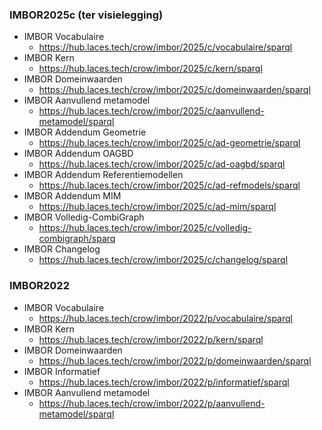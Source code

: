 ### IMBOR2025c (ter visielegging)
* IMBOR Vocabulaire
  * https://hub.laces.tech/crow/imbor/2025/c/vocabulaire/sparql
* IMBOR Kern
  * https://hub.laces.tech/crow/imbor/2025/c/kern/sparql
* IMBOR Domeinwaarden
  * https://hub.laces.tech/crow/imbor/2025/c/domeinwaarden/sparql
* IMBOR Aanvullend metamodel
  * https://hub.laces.tech/crow/imbor/2025/c/aanvullend-metamodel/sparql
* IMBOR Addendum Geometrie
  * https://hub.laces.tech/crow/imbor/2025/c/ad-geometrie/sparql
* IMBOR Addendum OAGBD
  * https://hub.laces.tech/crow/imbor/2025/c/ad-oagbd/sparql
* IMBOR Addendum Referentiemodellen
  * https://hub.laces.tech/crow/imbor/2025/c/ad-refmodels/sparql
* IMBOR Addendum MIM
  * https://hub.laces.tech/crow/imbor/2025/c/ad-mim/sparql
* IMBOR Volledig-CombiGraph
  * https://hub.laces.tech/crow/imbor/2025/c/volledig-combigraph/sparq  
* IMBOR Changelog
  * https://hub.laces.tech/crow/imbor/2025/c/changelog/sparql


### IMBOR2022
* IMBOR Vocabulaire
  * https://hub.laces.tech/crow/imbor/2022/p/vocabulaire/sparql
* IMBOR Kern
  * https://hub.laces.tech/crow/imbor/2022/p/kern/sparql
* IMBOR Domeinwaarden
  * https://hub.laces.tech/crow/imbor/2022/p/domeinwaarden/sparql
* IMBOR Informatief
  * https://hub.laces.tech/crow/imbor/2022/p/informatief/sparql
* IMBOR Aanvullend metamodel
  * https://hub.laces.tech/crow/imbor/2022/p/aanvullend-metamodel/sparql
